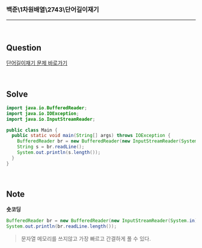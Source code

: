 ### 백준\1차원배열\2743\단어길이재기

---

<br/>

## Question

[단어길이재기 문제 바로가기](https://www.acmicpc.net/problem/2743)

<br/>

## Solve

```java
import java.io.BufferedReader;
import java.io.IOException;
import java.io.InputStreamReader;

public class Main {
  public static void main(String[] args) throws IOException {
    BufferedReader br = new BufferedReader(new InputStreamReader(System.in));
    String s = br.readLine();
    System.out.println(s.length());
  }
}
```

<br/>

## Note

**숏코딩**

```java
BufferedReader br = new BufferedReader(new InputStreamReader(System.in));
System.out.println(br.readLine.length());
```

> 문자열 메모리를 쓰지않고 가장 빠르고 간결하게 풀 수 있다.

